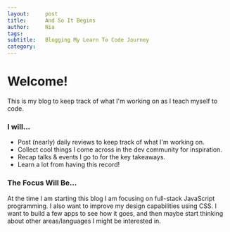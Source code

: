 ```yaml
---
layout:     post
title:      And So It Begins
author:     Nia
tags: 		
subtitle:  	Blogging My Learn To Code Journey
category:   
---
```


# Welcome!

This is my blog to keep track of what I'm working on as I teach myself to code. 

### I will...

* Post (nearly) daily reviews to keep track of what I'm working on.
* Collect cool things I come across in the dev community for inspiration.
* Recap talks & events I go to for the key takeaways.
* Learn a lot from having this record!

### The Focus Will Be...

At the time I am starting this blog I am focusing on full-stack JavaScript programming. I also want to improve my design capabilities using CSS. I want to build a few apps to see how it goes, and then maybe start thinking about other areas/languages I might be interested in.


